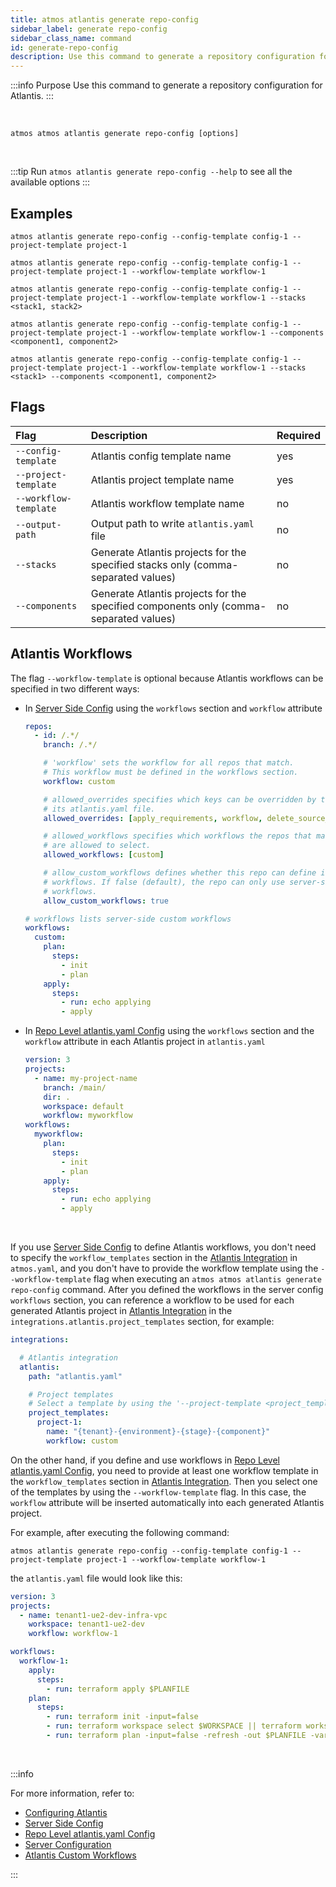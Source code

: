 ```yaml
---
title: atmos atlantis generate repo-config
sidebar_label: generate repo-config
sidebar_class_name: command
id: generate-repo-config
description: Use this command to generate a repository configuration for Atlantis.
---
```


:::info Purpose
Use this command to generate a repository configuration for Atlantis.
:::

<br/>

```shell
atmos atmos atlantis generate repo-config [options]
```

<br/>

:::tip
Run `atmos atlantis generate repo-config --help` to see all the available options
:::

## Examples

```shell
atmos atlantis generate repo-config --config-template config-1 --project-template project-1

atmos atlantis generate repo-config --config-template config-1 --project-template project-1 --workflow-template workflow-1

atmos atlantis generate repo-config --config-template config-1 --project-template project-1 --workflow-template workflow-1 --stacks <stack1, stack2>

atmos atlantis generate repo-config --config-template config-1 --project-template project-1 --workflow-template workflow-1 --components <component1, component2>

atmos atlantis generate repo-config --config-template config-1 --project-template project-1 --workflow-template workflow-1 --stacks <stack1> --components <component1, component2>
```

## Flags

| Flag                  | Description                                                                           | Required |
|:----------------------|:--------------------------------------------------------------------------------------|:---------|
| `--config-template`   | Atlantis config template name                                                         | yes      |
| `--project-template`  | Atlantis project template name                                                        | yes      |
| `--workflow-template` | Atlantis workflow template name                                                       | no       |
| `--output-path`       | Output path to write `atlantis.yaml` file                                             | no       |
| `--stacks`            | Generate Atlantis projects for the specified stacks only (comma-separated values)     | no       |
| `--components`        | Generate Atlantis projects for the specified components only (comma-separated values) | no       |

## Atlantis Workflows

The flag `--workflow-template` is optional because Atlantis workflows can be specified in two different ways:

- In [Server Side Config](https://www.runatlantis.io/docs/server-side-repo-config.html) using the `workflows` section and `workflow` attribute

  ```yaml title=server.yaml
  repos:
    - id: /.*/
      branch: /.*/

      # 'workflow' sets the workflow for all repos that match.
      # This workflow must be defined in the workflows section.
      workflow: custom

      # allowed_overrides specifies which keys can be overridden by this repo in
      # its atlantis.yaml file.
      allowed_overrides: [apply_requirements, workflow, delete_source_branch_on_merge, repo_locking]

      # allowed_workflows specifies which workflows the repos that match
      # are allowed to select.
      allowed_workflows: [custom]

      # allow_custom_workflows defines whether this repo can define its own
      # workflows. If false (default), the repo can only use server-side defined
      # workflows.
      allow_custom_workflows: true  

  # workflows lists server-side custom workflows
  workflows:
    custom:
      plan:
        steps:
          - init
          - plan
      apply:
        steps:
          - run: echo applying
          - apply  
  ```

- In [Repo Level atlantis.yaml Config](https://www.runatlantis.io/docs/repo-level-atlantis-yaml.html) using the `workflows` section and the `workflow`
  attribute in each Atlantis project in `atlantis.yaml`

  ```yaml title=atlantis.yaml
  version: 3
  projects:
    - name: my-project-name
      branch: /main/
      dir: .
      workspace: default
      workflow: myworkflow
  workflows:
    myworkflow:
      plan:
        steps:
          - init
          - plan
      apply:
        steps:
          - run: echo applying
          - apply
  ```

<br/>

If you use [Server Side Config](https://www.runatlantis.io/docs/server-side-repo-config.html) to define Atlantis workflows,
you don't need to specify the `workflow_templates` section in the [Atlantis Integration](/cli/configuration#integrations) in `atmos.yaml`, and
you don't have to provide the workflow template using the `--workflow-template` flag when executing an `atmos atmos atlantis generate repo-config`
command. After you defined the workflows in the server config `workflows` section, you can reference a workflow to be used for each generated Atlantis
project in [Atlantis Integration](/cli/configuration#integrations) in the `integrations.atlantis.project_templates` section, for example:

```yaml title=atmos.yaml
integrations:

  # Atlantis integration
  atlantis:
    path: "atlantis.yaml"

    # Project templates
    # Select a template by using the '--project-template <project_template>' command-line argument in 'atmos atlantis generate repo-config' command
    project_templates:
      project-1:
        name: "{tenant}-{environment}-{stage}-{component}"
        workflow: custom
```

On the other hand, if you define and use workflows
in [Repo Level atlantis.yaml Config](https://www.runatlantis.io/docs/repo-level-atlantis-yaml.html),
you need to provide at least one workflow template in the `workflow_templates` section in [Atlantis Integration](/cli/configuration#integrations).
Then you select one of the templates by using the `--workflow-template` flag. In this case, the `workflow` attribute will be inserted automatically
into each generated Atlantis project.

For example, after executing the following command:

```console
atmos atlantis generate repo-config --config-template config-1 --project-template project-1 --workflow-template workflow-1
```

the `atlantis.yaml` file would look like this:

```yaml
version: 3
projects:
  - name: tenant1-ue2-dev-infra-vpc
    workspace: tenant1-ue2-dev
    workflow: workflow-1

workflows:
  workflow-1:
    apply:
      steps:
        - run: terraform apply $PLANFILE
    plan:
      steps:
        - run: terraform init -input=false
        - run: terraform workspace select $WORKSPACE || terraform workspace new $WORKSPACE
        - run: terraform plan -input=false -refresh -out $PLANFILE -var-file varfiles/$PROJECT_NAME.tfvars.json
```

<br/>

:::info

For more information, refer to:

- [Configuring Atlantis](https://www.runatlantis.io/docs/configuring-atlantis.html)
- [Server Side Config](https://www.runatlantis.io/docs/server-side-repo-config.html)
- [Repo Level atlantis.yaml Config](https://www.runatlantis.io/docs/repo-level-atlantis-yaml.html)
- [Server Configuration](https://www.runatlantis.io/docs/server-configuration.html)
- [Atlantis Custom Workflows](https://www.runatlantis.io/docs/custom-workflows.html)

:::
